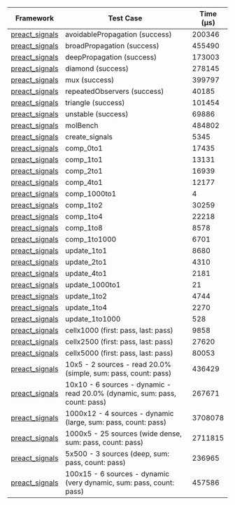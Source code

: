 | Framework | Test Case | Time (μs) |
| --- | --- | --- |
| [preact_signals](https://pub.dev/packages/preact_signals) | avoidablePropagation (success) | 200346 |
| [preact_signals](https://pub.dev/packages/preact_signals) | broadPropagation (success) | 455490 |
| [preact_signals](https://pub.dev/packages/preact_signals) | deepPropagation (success) | 173003 |
| [preact_signals](https://pub.dev/packages/preact_signals) | diamond (success) | 278145 |
| [preact_signals](https://pub.dev/packages/preact_signals) | mux (success) | 399797 |
| [preact_signals](https://pub.dev/packages/preact_signals) | repeatedObservers (success) | 40185 |
| [preact_signals](https://pub.dev/packages/preact_signals) | triangle (success) | 101454 |
| [preact_signals](https://pub.dev/packages/preact_signals) | unstable (success) | 69886 |
| [preact_signals](https://pub.dev/packages/preact_signals) | molBench | 484802 |
| [preact_signals](https://pub.dev/packages/preact_signals) | create_signals | 5345 |
| [preact_signals](https://pub.dev/packages/preact_signals) | comp_0to1 | 17435 |
| [preact_signals](https://pub.dev/packages/preact_signals) | comp_1to1 | 13131 |
| [preact_signals](https://pub.dev/packages/preact_signals) | comp_2to1 | 16939 |
| [preact_signals](https://pub.dev/packages/preact_signals) | comp_4to1 | 12177 |
| [preact_signals](https://pub.dev/packages/preact_signals) | comp_1000to1 | 4 |
| [preact_signals](https://pub.dev/packages/preact_signals) | comp_1to2 | 30259 |
| [preact_signals](https://pub.dev/packages/preact_signals) | comp_1to4 | 22218 |
| [preact_signals](https://pub.dev/packages/preact_signals) | comp_1to8 | 8578 |
| [preact_signals](https://pub.dev/packages/preact_signals) | comp_1to1000 | 6701 |
| [preact_signals](https://pub.dev/packages/preact_signals) | update_1to1 | 8680 |
| [preact_signals](https://pub.dev/packages/preact_signals) | update_2to1 | 4310 |
| [preact_signals](https://pub.dev/packages/preact_signals) | update_4to1 | 2181 |
| [preact_signals](https://pub.dev/packages/preact_signals) | update_1000to1 | 21 |
| [preact_signals](https://pub.dev/packages/preact_signals) | update_1to2 | 4744 |
| [preact_signals](https://pub.dev/packages/preact_signals) | update_1to4 | 2270 |
| [preact_signals](https://pub.dev/packages/preact_signals) | update_1to1000 | 528 |
| [preact_signals](https://pub.dev/packages/preact_signals) | cellx1000 (first: pass, last: pass) | 9858 |
| [preact_signals](https://pub.dev/packages/preact_signals) | cellx2500 (first: pass, last: pass) | 27620 |
| [preact_signals](https://pub.dev/packages/preact_signals) | cellx5000 (first: pass, last: pass) | 80053 |
| [preact_signals](https://pub.dev/packages/preact_signals) | 10x5 - 2 sources - read 20.0% (simple, sum: pass, count: pass) | 436429 |
| [preact_signals](https://pub.dev/packages/preact_signals) | 10x10 - 6 sources - dynamic - read 20.0% (dynamic, sum: pass, count: pass) | 267671 |
| [preact_signals](https://pub.dev/packages/preact_signals) | 1000x12 - 4 sources - dynamic (large, sum: pass, count: pass) | 3708078 |
| [preact_signals](https://pub.dev/packages/preact_signals) | 1000x5 - 25 sources (wide dense, sum: pass, count: pass) | 2711815 |
| [preact_signals](https://pub.dev/packages/preact_signals) | 5x500 - 3 sources (deep, sum: pass, count: pass) | 236965 |
| [preact_signals](https://pub.dev/packages/preact_signals) | 100x15 - 6 sources - dynamic (very dynamic, sum: pass, count: pass) | 457586 |

